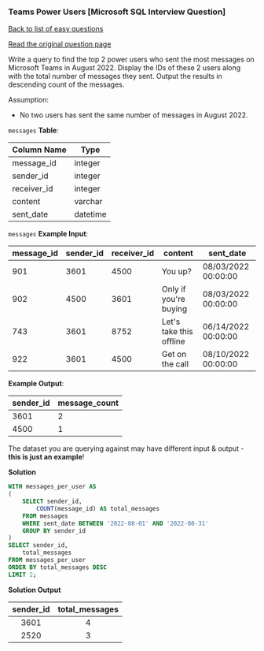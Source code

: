 ### Teams Power Users [Microsoft SQL Interview Question]

[Back to list of easy questions](../README.md)


<a href="https://datalemur.com/questions/teams-power-users">Read the original question page</a>

Write a query to find the top 2 power users who sent the most messages on Microsoft Teams in August 2022. Display the IDs of these 2 users along with the total number of messages they sent. Output the results in descending count of the messages.

Assumption:

- No two users has sent the same number of messages in August 2022.



`messages` **Table**:

| **Column Name** | **Type** |
|-----------------|----------|
| message_id      | integer  |
| sender_id       | integer  |
| receiver_id     | integer  |
| content         | varchar  |
| sent_date       | datetime |

`messages` **Example Input**:

| **message_id** | **sender_id** | **receiver_id** | **content**             | **sent_date**       |
|----------------|---------------|-----------------|-------------------------|---------------------|
| 901            | 3601          | 4500            | You up?                 | 08/03/2022 00:00:00 |
| 902            | 4500          | 3601            | Only if you're buying   | 08/03/2022 00:00:00 |
| 743            | 3601          | 8752            | Let's take this offline | 06/14/2022 00:00:00 |
| 922            | 3601          | 4500            | Get on the call         | 08/10/2022 00:00:00 |

**Example Output**:

| **sender_id** | **message_count** |
|---------------|-------------------|
| 3601          | 2                 |
| 4500          | 1                 |

The dataset you are querying against may have different input & output - **this is just an example**!

**Solution**

```sql
WITH messages_per_user AS
(
    SELECT sender_id,
        COUNT(message_id) AS total_messages
    FROM messages
    WHERE sent_date BETWEEN '2022-08-01' AND '2022-08-31'
    GROUP BY sender_id
)
SELECT sender_id,
    total_messages
FROM messages_per_user
ORDER BY total_messages DESC
LIMIT 2;
```


**Solution Output**


| **sender_id** | **total_messages** |
|:-------------:|:------------------:|
| 3601          | 4                  |
| 2520          | 3                  |